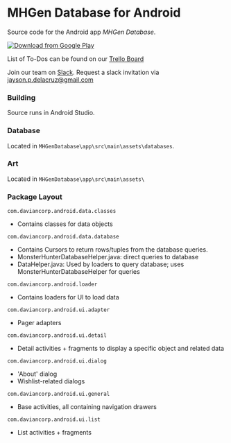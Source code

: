 MHGen Database for Android
=======================

Source code for the Android app _MHGen Database_.

[![Download from Google Play](http://www.android.com/images/brand/android_app_on_play_large.png "Download from Google Play")](https://play.google.com/store/apps/details?id=com.ghstudios.android.mhgendatabase&hl=en)

List of To-Dos can be found on our [Trello Board](https://trello.com/b/tI4PYsgH/mhgen-database)

Join our team on [Slack](gatheringhallstudios.slack.com). Request a slack invitation via <jayson.p.delacruz@gmail.com>

### Building
Source runs in Android Studio.

### Database
Located in `MHGenDatabase\app\src\main\assets\databases`.

### Art
Located in `MHGenDatabase\app\src\main\assets\`

### Package Layout

`com.daviancorp.android.data.classes`
  - Contains classes for data objects

`com.daviancorp.android.data.database`
  - Contains Cursors to return rows/tuples from the database queries.
  - MonsterHunterDatabaseHelper.java: direct queries to database
  - DataHelper.java: Used by loaders to query database; uses MonsterHunterDatabaseHelper for queries

`com.daviancorp.android.loader`
  - Contains loaders for UI to load data

`com.daviancorp.android.ui.adapter`
  - Pager adapters

`com.daviancorp.android.ui.detail`
  - Detail activities + fragments to display a specific object and related data

`com.daviancorp.android.ui.dialog`
  - 'About' dialog
  - Wishlist-related dialogs

`com.daviancorp.android.ui.general`
  - Base activities, all containing navigation drawers

`com.daviancorp.android.ui.list`
  - List activities + fragments
